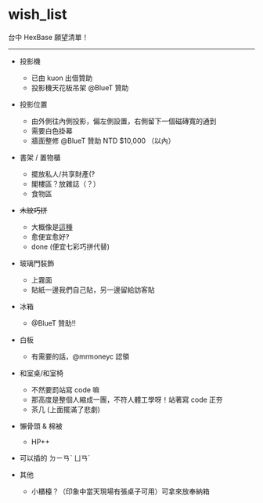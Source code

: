 wish_list
=========

台中 HexBase 願望清單！

----

- 投影機

    + 已由 kuon 出借贊助
    + 投影機天花板吊架 @BlueT 贊助

- 投影位置

    + 由外側往內側投影，偏左側設置，右側留下一個磁磚寬的通到
    + 需要白色掛幕
    + 牆面整修 @BlueT 贊助 NTD $10,000 （以內）

- 書架 / 置物櫃

    + 擺放私人/共享財產(?
    + 閣樓區？放雜誌（？）
    + 食物區

- ~~木紋巧拼~~

    + 大概像是[這種](http://www.i-house.com.tw/product/detail/id/458987)
    + 愈便宜愈好?
    + done (便宜七彩巧拼代替)

- 玻璃門裝飾

    + 上霧面
    + 貼紙一邊我們自己貼，另一邊留給訪客貼


- 冰箱

    + @BlueT 贊助!!

- 白板

    + 有需要的話，@mrmoneyc 認領

- 和室桌/和室椅

    + 不然要罰站寫 code 嘛
    + 那高度是整個人縮成一團，不符人體工學呀！站著寫 code 正夯
    + 茶几 (上面擺滿了悲劇)

- 懶骨頭 & 棉被

    + HP++

- 可以插的 ㄉㄧㄢˋ ㄩㄢˊ

- 其他

    + 小櫃檯？（印象中當天現場有張桌子可用）可拿來放奉納箱
